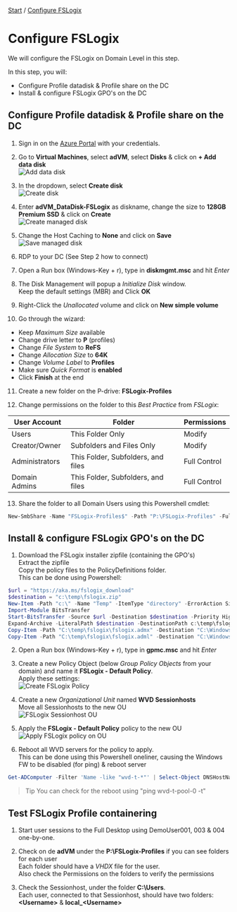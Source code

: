 [Start](/CA-Microsoft-WVD_ARM-Workshop/) / [Configure FSLogix](/CA-Microsoft-WVD_ARM-Workshop/Configure%20FSLogix)
# Configure FSLogix

We will configure the FSLogix on Domain Level in this step.

In this step, you will:
* Configure Profile datadisk & Profile share on the DC
* Install & configure FSLogix GPO's on the DC

## Configure Profile datadisk & Profile share on the DC
1. Sign in on the [Azure Portal](https://portal.azure.com) with your credentials.

2. Go to **Virtual Machines**, select **adVM**, select **Disks** & click on **+ Add data disk**<br/>
![Add data disk](https://michawets.github.io/CA-Microsoft-WVD_ARM-Workshop/images/AzurePortal-VirtualMachine-AddDataDisk.png)

3. In the dropdown, select **Create disk**<br/>
![Create disk](https://michawets.github.io/CA-Microsoft-WVD_ARM-Workshop/images/AzurePortal-VirtualMachine-CreateDisk.png)

4. Enter **adVM_DataDisk-FSLogix** as diskname, change the size to **128GB Premium SSD** & click on **Create**<br/>
![Create managed disk](https://michawets.github.io/CA-Microsoft-WVD_ARM-Workshop/images/AzurePortal-VirtualMachine-CreateManagedDisk.png)

5. Change the Host Caching to **None** and click on **Save**<br/>
![Save managed disk](https://michawets.github.io/CA-Microsoft-WVD_ARM-Workshop/images/AzurePortal-VirtualMachine-SaveDataDisk.png)

6. RDP to your DC (See Step 2 how to connect)

7. Open a Run box (Windows-Key + r), type in **diskmgmt.msc** and hit *Enter*

8. The Disk Management will popup a *Initialize Disk* window. <br/>
Keep the default settings (MBR) and Click **OK**

9. Right-Click the *Unallocated* volume and click on **New simple volume**

10. Go through the wizard:
 - Keep *Maximum Size* available
 - Change drive letter to **P** (profiles)
 - Change *File System* to **ReFS**
 - Change *Allocation Size* to **64K**
 - Change *Volume Label* to **Profiles**
 - Make sure *Quick Format* is **enabled**
 - Click **Finish** at the end

11. Create a new folder on the P-drive: **FSLogix-Profiles**

12. Change permissions on the folder to this *Best Practice* from *FSLogix*:

**User Account** | **Folder** | **Permissions**
--- | --- | ---
Users | This Folder Only | Modify
Creator/Owner | Subfolders and Files Only | Modify
Administrators | This Folder, Subfolders, and files | Full Control
Domain Admins | This Folder, Subfolders, and files | Full Control

13. Share the folder to all Domain Users using this Powershell cmdlet:
```powershell
New-SmbShare -Name "FSLogix-Profiles$" -Path "P:\FSLogix-Profiles" -FullAccess "Domain Admins" -FolderEnumerationMode AccessBased -ChangeAccess "Domain Users" -CachingMode None
```


## Install & configure FSLogix GPO's on the DC
1. Download the FSLogix installer zipfile (containing the GPO's)<br/>
Extract the zipfile <br/>
Copy the policy files to the PolicyDefinitions folder.<br/>
This can be done using Powershell:<br/>
```powershell
$url = "https://aka.ms/fslogix_download"
$destination = "c:\temp\fslogix.zip"
New-Item -Path "c:\" -Name "Temp" -ItemType "directory" -ErrorAction SilentlyContinue
Import-Module BitsTransfer
Start-BitsTransfer -Source $url -Destination $destination -Priority High
Expand-Archive -LiteralPath $destination -DestinationPath c:\temp\fslogix
Copy-Item -Path "C:\temp\fslogix\fslogix.admx" -Destination "C:\Windows\PolicyDefinitions\"
Copy-Item -Path "C:\temp\fslogix\fslogix.adml" -Destination "C:\Windows\PolicyDefinitions\en-US\"
```

2. Open a Run box (Windows-Key + r), type in **gpmc.msc** and hit *Enter*

3. Create a new Policy Object (below *Group Policy Objects* from your domain) and name it **FSLogix - Default Policy**.<br/>
Apply these settings:<br/>
![Create FSLogix Policy](https://michawets.github.io/CA-Microsoft-WVD_ARM-Workshop/images/WindowsAD-FSLogixPolicy.png)

4. Create a new *Organizational Unit* named **WVD Sessionhosts**<br/>
Move all Sessionhosts to the new OU<br/>
![FSLogix Sessionhost OU](https://michawets.github.io/CA-Microsoft-WVD_ARM-Workshop/images/WindowsAD-WVDSessionhosts.png)

5. Apply the **FSLogix - Default Policy** policy to the new OU<br/>
![Apply FSLogix policy on OU](https://michawets.github.io/CA-Microsoft-WVD_ARM-Workshop/images/WindowsAD-ApplyFSLogixPolicy.png)

6. Reboot all WVD servers for the policy to apply.<br/>
This can be done using this Powershell oneliner, causing the Windows FW to be disabled (for ping) & reboot server<br/>
```powershell
Get-ADComputer -Filter 'Name -like "wvd-t-*"' | Select-Object DNSHostName | foreach { Invoke-Command -ComputerName $_.DNSHostName -ScriptBlock {Set-NetFirewallProfile -Profile Domain,Public,Private -Enabled False} ; Restart-Computer -ComputerName  $_.DNSHostName; }
```
 > Tip
 > You can check for the reboot using "ping wvd-t-pool-0 -t"


## Test FSLogix Profile containering
1. Start user sessions to the Full Desktop using DemoUser001, 003 & 004 one-by-one.

2. Check on de **adVM** under the **P:\FSLogix-Profiles** if you can see folders for each user<br/>
Each folder should have a *VHDX* file for the user.<br/>
Also check the Permissions on the folders to verify the permissions

3. Check the Sessionhost, under the folder **C:\Users**.<br/>
Each user, connected to that Sessionhost, should have two folders: **&lt;Username&gt;** & **local_&lt;Username&gt;**




<script type="text/javascript">
    setTimeout(function() { 
            document.getElementById("sidebar").style.display = "none";
            document.getElementById("main-content").style.width = "90%"
            var x = document.getElementsByClassName('inner clearfix'); 
            x[0].style.width = "75%";
            var x = document.getElementsByClassName('inner'); 
            x[0].style.width = "90%";
            var x = document.getElementsByTagName('h1'); 
            x[0].style.width = "90%";
            x[0].style.textAlign = "center"
            x[0].innerHTML = "Microsoft & Cloud-Architect WVD Workshop"
        }, 250);
</script>